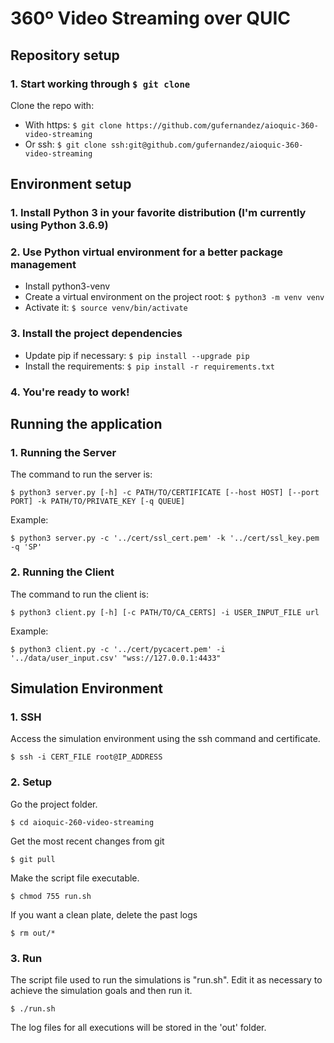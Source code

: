 # 360º Video Streaming over QUIC
## Repository setup

### 1. Start working through `$ git clone`
Clone the repo with:
   - With https: `$ git clone https://github.com/gufernandez/aioquic-360-video-streaming`
   - Or ssh: `$ git clone ssh:git@github.com/gufernandez/aioquic-360-video-streaming`

## Environment setup
### 1. Install Python 3 in your favorite distribution (I'm currently using Python 3.6.9)
### 2. Use Python virtual environment for a better package management
  - Install python3-venv
  - Create a virtual environment on the project root: `$ python3 -m venv venv`
  - Activate it: `$ source venv/bin/activate`
### 3. Install the project dependencies
  - Update pip if necessary: `$ pip install --upgrade pip`
  - Install the requirements: `$ pip install -r requirements.txt`
### 4. You're ready to work!

## Running the application
### 1. Running the Server
The command to run the server is:

`$ python3 server.py [-h] -c PATH/TO/CERTIFICATE [--host HOST] [--port PORT] -k PATH/TO/PRIVATE_KEY [-q QUEUE]`

Example:

`$ python3 server.py -c '../cert/ssl_cert.pem' -k '../cert/ssl_key.pem -q 'SP'`

### 2. Running the Client
The command to run the client is:

`$ python3 client.py [-h] [-c PATH/TO/CA_CERTS] -i USER_INPUT_FILE url`

Example:

`$ python3 client.py -c '../cert/pycacert.pem' -i '../data/user_input.csv' "wss://127.0.0.1:4433"`

## Simulation Environment
### 1. SSH
Access the simulation environment using the ssh command and certificate.

`$ ssh -i CERT_FILE root@IP_ADDRESS`

### 2. Setup
Go the project folder.

`$ cd aioquic-260-video-streaming`

Get the most recent changes from git

`$ git pull`

Make the script file executable.

`$ chmod 755 run.sh`

If you want a clean plate, delete the past logs

`$ rm out/*`

### 3. Run

The script file used to run the simulations is "run.sh". Edit it as necessary to achieve the simulation goals and then run it.

`$ ./run.sh`

The log files for all executions will be stored in the 'out' folder.

